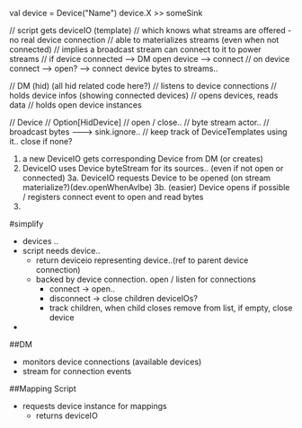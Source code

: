 
val device = Device("Name")
device.X >> someSink 

// script gets deviceIO (template)
	// which knows what streams are offered - no real device connection
	// able to materializes streams (even when not connected)
	// implies a broadcast stream can connect to it to power streams
	// if device connected --> DM open device --> connect
	// on device connect --> open? --> connect device bytes to streams..

// DM (hid) (all hid related code here?)
	// listens to device connections
	// holds device infos (showing connected devices)
	// opens devices, reads data
	// holds open device instances

// Device
	// Option[HidDevice]
	// open / close..
	// byte stream actor..
	// broadcast bytes ---> sink.ignore..
	// keep track of DeviceTemplates using it.. close if none?


1. a new DeviceIO gets corresponding Device from DM (or creates)
2. DeviceIO uses Device byteStream for its sources.. (even if not open or connected)
3a. DeviceIO requests Device to be opened (on stream materialize?)(dev.openWhenAvlbe)
3b. (easier) Device opens if possible / registers connect event to open and read bytes
4. 



#simplify

- devices ..
- script needs device..
	- return deviceio representing device..(ref to parent device connection)
	- backed by device connection. open / listen for connections
		- connect -> open..
		- disconnect -> close children deviceIOs?
		- track children, when child closes remove from list, if empty, close device
-

##DM
- monitors device connections (available devices)
- stream for connection events

##Mapping Script
- requests device instance for mappings
	- returns deviceIO 

